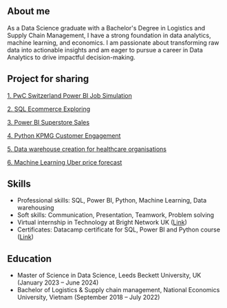 ## About me 
As a Data Science graduate with a Bachelor's Degree in Logistics and Supply Chain Management, I have a strong foundation in data analytics, machine learning, and economics. I am passionate about transforming raw data into actionable insights and am eager to pursue a career in Data Analytics to drive impactful decision-making. 
## Project for sharing
[1. PwC Switzerland Power BI Job Simulation](https://github.com/mistletoegoegoe/PwC-Switzerland-Power-BI-Job-Simulation/blob/main/README.md)

[2. SQL Ecommerce Exploring](https://github.com/mistletoegoegoe/SQL_Ecommerce_Exploring)

[3. Power BI Superstore Sales](https://github.com/mistletoegoegoe/Power_BI_Superstore_Sales)

[4. Python KPMG Customer Engagement](https://github.com/mistletoegoegoe/Python_KPMG_Data_Analysis)

[5. Data warehouse creation for healthcare organisations](https://github.com/mistletoegoegoe/Data_warehouse_creation_for_healthcare_organisations/blob/main/README.md#2-staging-area-and-data-warehouse-population)

[6. Machine Learning Uber price forecast](https://github.com/mistletoegoegoe/Uber-price-forecasting-by-ML)

## Skills 
- Professional skills: SQL, Power BI, Python, Machine Learning, Data warehousing
- Soft skills: Communication, Presentation, Teamwork, Problem solving
- Virtual internship in Technology at Bright Network UK ([Link](https://drive.google.com/file/d/1_G6XG_YtCex3magPjCWPD-fQ_jdos_Tb/view?usp=sharing))
- Certificates: Datacamp certificate for SQL, Power BI and Python course ([Link](https://drive.google.com/drive/folders/1KTBXHnt9itCCcPOzNe4TRG_nbKuTsCWP))

## Education 
- Master of Science in Data Science, Leeds Beckett University, UK (January 2023 – June 2024)
- Bachelor of Logistics & Supply chain management, National Economics University, Vietnam (September 2018 – July 2022)

<!--
**mistletoegoegoe/mistletoegoegoe** is a ✨ _special_ ✨ repository because its `README.md` (this file) appears on your GitHub profile.

Here are some ideas to get you started:

- 🔭 I’m currently working on ...
- 🌱 I’m currently learning ...
- 👯 I’m looking to collaborate on ...
- 🤔 I’m looking for help with ...
- 💬 Ask me about ...
- 📫 How to reach me: ...
- 😄 Pronouns: ...
- ⚡ Fun fact: ...
-->
